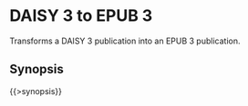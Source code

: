 <link rev="dp2:doc" href="resources/xml/xproc/daisy3-to-epub3.xpl"/>
<link rel="rdf:type" href="http://www.daisy.org/ns/pipeline/userdoc"/>
<meta property="dc:title" content="DAISY 3 to EPUB 3"/>

# DAISY 3 to EPUB 3

Transforms a DAISY 3 publication into an EPUB 3 publication.

## Synopsis

{{>synopsis}}

